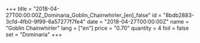 +++
title = "2018-04-27T00:00:00Z_Dominaria_Goblin_Chainwhirler_[en]_false"
id = "8bdb2883-3cfd-4fb0-9f99-6a57277f7fe4"
date = "2018-04-27T00:00:00Z"
name = "Goblin Chainwhirler"
lang = ["en"]
price = "0.70"
quantity = 4
foil = false
set = "Dominaria"
+++
